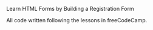 Learn HTML Forms by Building a Registration Form

All code written following the lessons in freeCodeCamp.